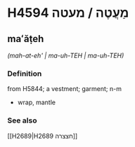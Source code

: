 # H4594 מַעֲטֶה / מעטה

## maʻăṭeh

_(mah-at-eh' | ma-uh-TEH | ma-uh-TEH)_

### Definition

from H5844; a vestment; garment; n-m

- wrap, mantle

### See also

[[H2689|H2689 חצצרה]]
